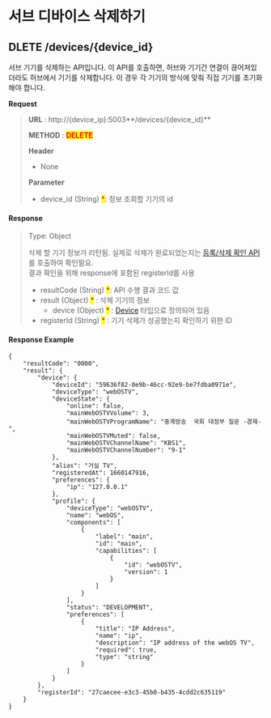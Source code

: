 # 서브 디바이스 삭제하기

## DLETE /devices/{device\_id}

서브 기기를 삭제하는 API입니다. 이 API를 호출하면, 허브와 기기간 연결이 끊어져있더라도 허브에서 기기를 삭제합니다. 이 경우 각 기기의 방식에 맞춰 직접 기기를 초기화 해야 합니다.



**Request**

> **URL** : http://{device\_ip}:5003**/devices/{device\_id}**
>
> **METHOD** : <mark style="color:red;">**DELETE**</mark>
>
> **Header**&#x20;
>
> * None
>
> **Parameter**
>
> * device\_id (String) <mark style="color:red;">\*</mark>: 정보 조회할 기기의 id

#### Response

> Type: Object
>
> 삭제 할 기기 정보가 리턴됨. 실제로 삭제가 완료되었는지는 [등록/삭제 확인 API](get-progress-register-register-id.md)를 호출하여 확인필요.\
> 결과 확인을 위해 response에 포함된 registerId를 사용
>
> * resultCode (String) <mark style="color:red;">\*</mark>: API 수행 결과 코드 값
> * result (Object) <mark style="color:red;">\*</mark> : 삭제 기기의 정보
>   * device (Object) <mark style="color:red;">\*</mark> : [Device](../types/device.md) 타입으로 정의되어 있음
> * registerId (String) <mark style="color:red;">\*</mark> : 기기 삭제가 성공했는지 확인하기 위한 ID

#### Response Example

```
{
    "resultCode": "0000",
    "result": {
        "device": {
            "deviceId": "59636f82-0e9b-46cc-92e9-be7fdba0971e",
            "deviceType": "webOSTV",
            "deviceState": {
                "online": false,
                "mainWebOSTVVolume": 3,
                "mainWebOSTVProgramName": "중계방송  국회 대정부 질문 -경제-",
                "mainWebOSTVMuted": false,
                "mainWebOSTVChannelName": "KBS1",
                "mainWebOSTVChannelNumber": "9-1"
            },
            "alias": "거실 TV",
            "registeredAt": 1660147916,
            "preferences": {
                "ip": "127.0.0.1"
            },
            "profile": {
                "deviceType": "webOSTV",
                "name": "webOS",
                "components": [
                    {
                        "label": "main",
                        "id": "main",
                        "capabilities": [
                            {
                                "id": "webOSTV",
                                "version": 1
                            }
                        ]
                    }
                ],
                "status": "DEVELOPMENT",
                "preferences": [
                    {
                        "title": "IP Address",
                        "name": "ip",
                        "description": "IP address of the webOS TV",
                        "required": true,
                        "type": "string"
                    }
                ]
            }
        },
        "registerId": "27caecee-e3c3-45b0-b435-4cdd2c635119"
    }
}
```
